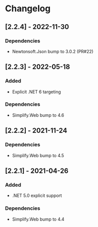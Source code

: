 # Changelog

## [2.2.4] - 2022-11-30

### Dependencies

- Newtonsoft.Json bump to 3.0.2 (PR#22)

## [2.2.3] - 2022-05-18

### Added

- Explicit .NET 6 targeting

### Dependencies

- Simplify.Web bump to 4.6

## [2.2.2] - 2021-11-24

### Dependencies

- Simplify.Web bump to 4.5

## [2.2.1] - 2021-04-26

### Added

- .NET 5.0 explicit support

### Dependencies

- Simplify.Web bump to 4.4
